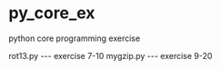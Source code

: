 py_core_ex
==========

python core programming exercise

rot13.py --- exercise 7-10
mygzip.py --- exercise 9-20
